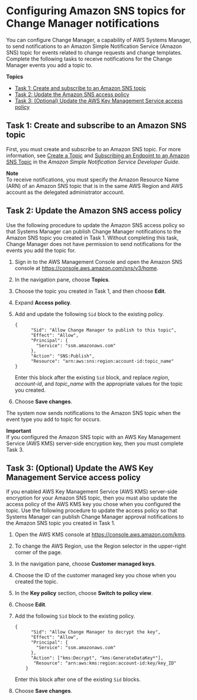 # Configuring Amazon SNS topics for Change Manager notifications<a name="change-manager-sns-setup"></a>

You can configure Change Manager, a capability of AWS Systems Manager, to send notifications to an Amazon Simple Notification Service \(Amazon SNS\) topic for events related to change requests and change templates\. Complete the following tasks to receive notifications for the Change Manager events you add a topic to\.

**Topics**
+ [Task 1: Create and subscribe to an Amazon SNS topic](#change-manager-sns-setup-create-topic)
+ [Task 2: Update the Amazon SNS access policy](#change-manager-sns-setup-encryption-policy)
+ [Task 3: \(Optional\) Update the AWS Key Management Service access policy](#change-manager-sns-setup-KMS-policy)

## Task 1: Create and subscribe to an Amazon SNS topic<a name="change-manager-sns-setup-create-topic"></a>

First, you must create and subscribe to an Amazon SNS topic\. For more information, see [Create a Topic](https://docs.aws.amazon.com/sns/latest/dg/CreateTopic.html) and [Subscribing an Endpoint to an Amazon SNS Topic](https://docs.aws.amazon.com/sns/latest/dg/sns-tutorial-create-subscribe-endpoint-to-topic.html) in the *Amazon Simple Notification Service Developer Guide*\.

**Note**  
To receive notifications, you must specify the Amazon Resource Name \(ARN\) of an Amazon SNS topic that is in the same AWS Region and AWS account as the delegated administrator account\. 

## Task 2: Update the Amazon SNS access policy<a name="change-manager-sns-setup-encryption-policy"></a>

Use the following procedure to update the Amazon SNS access policy so that Systems Manager can publish Change Manager notifications to the Amazon SNS topic you created in Task 1\. Without completing this task, Change Manager does not have permission to send notifications for the events you add the topic for\.

1. Sign in to the AWS Management Console and open the Amazon SNS console at [https://console\.aws\.amazon\.com/sns/v3/home](https://console.aws.amazon.com/sns/v3/home)\.

1. In the navigation pane, choose **Topics**\.

1. Choose the topic you created in Task 1, and then choose **Edit**\.

1. Expand **Access policy**\.

1. Add and update the following `Sid` block to the existing policy\.

   ```
   {
         "Sid": "Allow Change Manager to publish to this topic",
         "Effect": "Allow",
         "Principal": {
           "Service": "ssm.amazonaws.com"
         },
         "Action": "SNS:Publish",
         "Resource": "arn:aws:sns:region:account-id:topic_name"
   }
   ```

   Enter this block after the existing `Sid` block, and replace *region*, *account\-id*, and *topic\_name* with the appropriate values for the topic you created\.

1. Choose **Save changes**\.

The system now sends notifications to the Amazon SNS topic when the event type you add to topic for occurs\.

**Important**  
If you configured the Amazon SNS topic with an AWS Key Management Service \(AWS KMS\) server\-side encryption key, then you must complete Task 3\.

## Task 3: \(Optional\) Update the AWS Key Management Service access policy<a name="change-manager-sns-setup-KMS-policy"></a>

If you enabled AWS Key Management Service \(AWS KMS\) server\-side encryption for your Amazon SNS topic, then you must also update the access policy of the AWS KMS key you chose when you configured the topic\. Use the following procedure to update the access policy so that Systems Manager can publish Change Manager approval notifications to the Amazon SNS topic you created in Task 1\.

1. Open the AWS KMS console at [https://console\.aws\.amazon\.com/kms](https://console.aws.amazon.com/kms)\.

1. To change the AWS Region, use the Region selector in the upper\-right corner of the page\.

1. In the navigation pane, choose **Customer managed keys**\.

1. Choose the ID of the customer managed key you chose when you created the topic\.

1. In the **Key policy** section, choose **Switch to policy view**\.

1. Choose **Edit**\.

1. Add the following `Sid` block to the existing policy\.

   ```
   {
         "Sid": "Allow Change Manager to decrypt the key",
         "Effect": "Allow",
         "Principal": {
           "Service": "ssm.amazonaws.com"
         },
         "Action": ["kms:Decrypt", "kms:GenerateDataKey*"],
          "Resource": "arn:aws:kms:region:account-id:key/key_ID"
       }
   ```

   Enter this block after one of the existing `Sid` blocks\. 

1. Choose **Save changes**\.